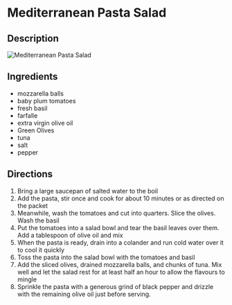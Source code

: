 # Mediterranean Pasta Salad

## Description
![Mediterranean Pasta Salad](https://www.themealdb.com/images/media/meals/wvqpwt1468339226.jpg "Mediterranean Pasta Salad")

## Ingredients
- mozzarella balls
- baby plum tomatoes
- fresh basil
- farfalle
- extra virgin olive oil
- Green Olives
- tuna
- salt
- pepper

## Directions
1. Bring a large saucepan of salted water to the boil
2. Add the pasta, stir once and cook for about 10 minutes or as directed on the packet
3. Meanwhile, wash the tomatoes and cut into quarters. Slice the olives. Wash the basil
4. Put the tomatoes into a salad bowl and tear the basil leaves over them. Add a tablespoon of olive oil and mix
5. When the pasta is ready, drain into a colander and run cold water over it to cool it quickly
6. Toss the pasta into the salad bowl with the tomatoes and basil
7. Add the sliced olives, drained mozzarella balls, and chunks of tuna. Mix well and let the salad rest for at least half an hour to allow the flavours to mingle
8. Sprinkle the pasta with a generous grind of black pepper and drizzle with the remaining olive oil just before serving.
